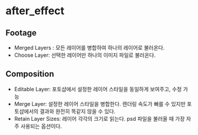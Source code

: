 # after_effect

## Footage
  - Merged Layers : 모든 레이어를 병합하여 하나의 레이어로 불러온다.
  - Choose Layer: 선택한 레이어만 하나의 이미지 파일로 불러온다.
  
## Composition
  - Editable Layer: 포토샵에서 설정한 레이어 스타일을 동일하게 보여주고, 수정 가능
  - Merge Layer: 설정한 레이어 스타일을 병합한다. 렌더링 속도가 빠를 수 있지만 포토샵에서의 결과와 완전히 똑같지 않을 수 있다.
  - Retain Layer Sizes: 레이어 각각의 크기로 읽는다. psd 파일을 불러올 때 가장 자주 사용되는 옵션이다.
